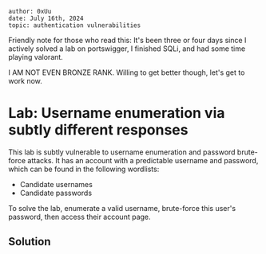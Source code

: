 ```
author: 0xUu
date: July 16th, 2024
topic: authentication vulnerabilities
```

Friendly note for those who read this: It's been three or four days since I actively
solved a lab on portswigger, I finished SQLi, and had some time playing valorant.

I AM NOT EVEN BRONZE RANK. Willing to get better though, let's get to work now.


# Lab: Username enumeration via subtly different responses

This lab is subtly vulnerable to username enumeration and password brute-force attacks. It has an account with a predictable username and password, which can be found in the following wordlists:

* Candidate usernames
* Candidate passwords

To solve the lab, enumerate a valid username, brute-force this user's password, then access their account page.

## Solution


